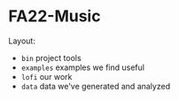 # FA22-Music

Layout:
 * `bin` project tools
 * `examples` examples we find useful
 * `lofi` our work
 * `data` data we've generated and analyzed